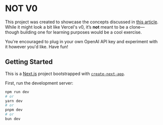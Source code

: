 # NOT V0

This project was created to showcase the concepts discussed in [this article](https://jeanbauer.vercel.app/articles/generative-ui). While it might look a bit like Vercel's v0, it’s **not** meant to be a clone—though building one for learning purposes would be a cool exercise.

You're encouraged to plug in your own OpenAI API key and experiment with it however you'd like. Have fun!

## Getting Started

This is a [Next.js](https://nextjs.org) project bootstrapped with [`create-next-app`](https://nextjs.org/docs/app/api-reference/cli/create-next-app).

First, run the development server:

```bash
npm run dev
# or
yarn dev
# or
pnpm dev
# or
bun dev
```
